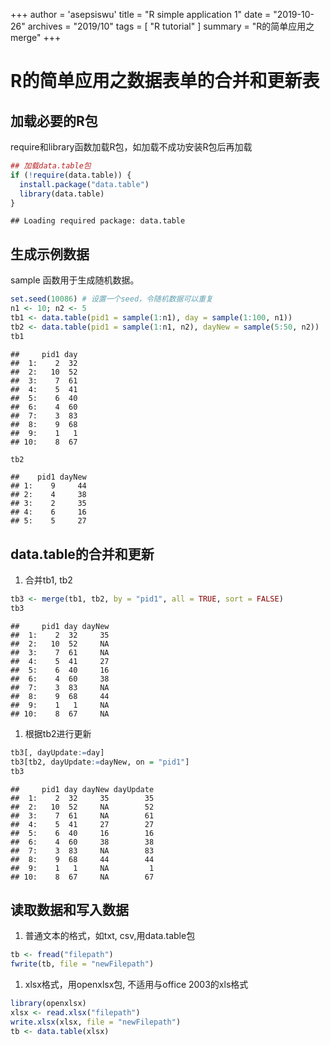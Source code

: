 +++
author = 'asepsiswu'
title = "R simple application 1"
date = "2019-10-26"
archives = "2019/10" 
tags = [ "R tutorial" ]
summary = "R的简单应用之merge"
+++
# R的简单应用之数据表单的合并和更新表
## 加载必要的R包
require和library函数加载R包，如加载不成功安装R包后再加载

```r
## 加载data.table包
if (!require(data.table)) { 
  install.package("data.table")
  library(data.table)
}
```

```
## Loading required package: data.table
```

## 生成示例数据
sample 函数用于生成随机数据。

```r
set.seed(10086) # 设置一个seed，令随机数据可以重复
n1 <- 10; n2 <- 5
tb1 <- data.table(pid1 = sample(1:n1), day = sample(1:100, n1))
tb2 <- data.table(pid1 = sample(1:n1, n2), dayNew = sample(5:50, n2))
tb1
```

```
##     pid1 day
##  1:    2  32
##  2:   10  52
##  3:    7  61
##  4:    5  41
##  5:    6  40
##  6:    4  60
##  7:    3  83
##  8:    9  68
##  9:    1   1
## 10:    8  67
```

```r
tb2
```

```
##    pid1 dayNew
## 1:    9     44
## 2:    4     38
## 3:    2     35
## 4:    6     16
## 5:    5     27
```
## data.table的合并和更新
1. 合并tb1, tb2

```r
tb3 <- merge(tb1, tb2, by = "pid1", all = TRUE, sort = FALSE)
tb3
```

```
##     pid1 day dayNew
##  1:    2  32     35
##  2:   10  52     NA
##  3:    7  61     NA
##  4:    5  41     27
##  5:    6  40     16
##  6:    4  60     38
##  7:    3  83     NA
##  8:    9  68     44
##  9:    1   1     NA
## 10:    8  67     NA
```
1. 根据tb2进行更新

```r
tb3[, dayUpdate:=day]
tb3[tb2, dayUpdate:=dayNew, on = "pid1"]
tb3
```

```
##     pid1 day dayNew dayUpdate
##  1:    2  32     35        35
##  2:   10  52     NA        52
##  3:    7  61     NA        61
##  4:    5  41     27        27
##  5:    6  40     16        16
##  6:    4  60     38        38
##  7:    3  83     NA        83
##  8:    9  68     44        44
##  9:    1   1     NA         1
## 10:    8  67     NA        67
```

## 读取数据和写入数据
1. 普通文本的格式，如txt, csv,用data.table包

```r
tb <- fread("filepath")
fwrite(tb, file = "newFilepath")
```
1. xlsx格式，用openxlsx包, 不适用与office 2003的xls格式

```r
library(openxlsx)
xlsx <- read.xlsx("filepath")
write.xlsx(xlsx, file = "newFilepath")
tb <- data.table(xlsx) 
```
